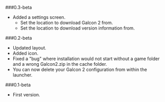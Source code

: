 ###0.3-beta
* Added a settings screen.
  * Set the location to download Galcon 2 from.
  * Set the location to download version information from.

###0.2-beta
* Updated layout.
* Added icon.
* Fixed a "bug" where installation would not start without a game folder and a wrong Galcon2.zip in the cache folder.
* You can now delete your Galcon 2 configuration from within the launcher.

###0.1-beta
* First version.
